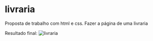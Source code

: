 # livraria
Proposta de trabalho com html e css. Fazer a página de uma livraria


Resultado final:
![livraria](https://user-images.githubusercontent.com/82670472/177880454-80c9fc1f-c465-4bfc-9aeb-69e7e216baaa.jpg)
